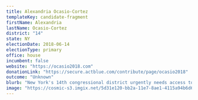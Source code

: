 ```yaml
---
title: Alexandria Ocasio-Cortez
templateKey: candidate-fragment
firstName: Alexandria
lastName: Ocasio-Cortez
district: "14"
state: NY
electionDate: 2018-06-14
electionType: primary
office: house
incumbent: false
website: "https://ocasio2018.com"
donationLink: "https://secure.actblue.com/contribute/page/ocasio2018"
outcome: "Unknown"
blurb: "New York's 14th congressional district urgently needs access to more reliable jobs, increased access to family support services like parental leave and free childcare. I will fight for universal access to quality..."
image: "https://cosmic-s3.imgix.net/5d31e120-bb2a-11e7-8ae1-4115a94b6d68-JD_Site_AlexandriaOcasioCortez_1000x600_102717.jpg"
---
```

